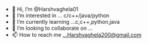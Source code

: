 - 👋 Hi, I’m @Harshvaghela01
- 👀 I’m interested in ... c/c++/java/python
- 🌱 I’m currently learning ...c,c++,python,java
- 💞️ I’m looking to collaborate on ...
- 📫 How to reach me ...Harshvaghela200@gmail.com

<!---
Harshvaghela01/Harshvaghela01 is a ✨ special ✨ repository because its `README.md` (this file) appears on your GitHub profile.
You can click the Preview link to take a look at your changes.
--->
